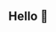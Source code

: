 ## Hello 👋

<!--
**camilaand06/camilaand06** is a ✨ _special_ ✨ repository because its `README.md` (this file) appears on your GitHub profile.

Here are some ideas to get you started:

- 🔭 I’m currently working on Alura 
- 🌱 I’m currently learning Github 
- ⚡ Fun fact: I really like cooking
-->

